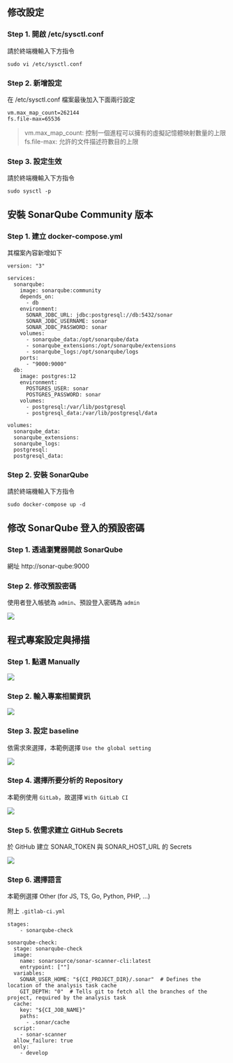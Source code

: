 ## 修改設定

### Step 1. 開啟 /etc/sysctl.conf

請於終端機輸入下方指令

```shell=
sudo vi /etc/sysctl.conf
```

### Step 2. 新增設定

在 /etc/sysctl.conf 檔案最後加入下面兩行設定

```shell=
vm.max_map_count=262144
fs.file-max=65536
```

> vm.max_map_count: 控制一個進程可以擁有的虛擬記憶體映射數量的上限  
> fs.file-max: 允許的文件描述符數目的上限

### Step 3. 設定生效

請於終端機輸入下方指令

```shell=
sudo sysctl -p
```

## 安裝 SonarQube Community 版本

### Step 1. 建立 docker-compose.yml

其檔案內容新增如下

```shell=
version: "3"

services:
  sonarqube:
    image: sonarqube:community
    depends_on:
      - db
    environment:
      SONAR_JDBC_URL: jdbc:postgresql://db:5432/sonar
      SONAR_JDBC_USERNAME: sonar
      SONAR_JDBC_PASSWORD: sonar
    volumes:
      - sonarqube_data:/opt/sonarqube/data
      - sonarqube_extensions:/opt/sonarqube/extensions
      - sonarqube_logs:/opt/sonarqube/logs
    ports:
      - "9000:9000"
  db:
    image: postgres:12
    environment:
      POSTGRES_USER: sonar
      POSTGRES_PASSWORD: sonar
    volumes:
      - postgresql:/var/lib/postgresql
      - postgresql_data:/var/lib/postgresql/data

volumes:
  sonarqube_data:
  sonarqube_extensions:
  sonarqube_logs:
  postgresql:
  postgresql_data:
```

### Step 2. 安裝 SonarQube

請於終端機輸入下方指令

```shell=
sudo docker-compose up -d
```

## 修改 SonarQube 登入的預設密碼

### Step 1. 透過瀏覽器開啟 SonarQube

網址 http://sonar-qube:9000

### Step 2. 修改預設密碼

使用者登入帳號為 `admin`、預設登入密碼為 `admin`

![](https://hackmd.io/_uploads/S1U75JTW6.png)

## 程式專案設定與掃描

### Step 1. 點選 Manually

![](https://hackmd.io/_uploads/Skwd916ZT.png)


### Step 2. 輸入專案相關資訊

![](https://hackmd.io/_uploads/BkAq9kp-6.png)


### Step 3. 設定 baseline

依需求來選擇，本範例選擇 `Use the global setting`

![](https://hackmd.io/_uploads/HJqpc16-6.png)


### Step 4. 選擇所要分析的 Repository

本範例使用 `GitLab`，故選擇 `With GitLab CI`

![](https://hackmd.io/_uploads/r1M1iJ6Za.png)


### Step 5. 依需求建立 GitHub Secrets

於 GitHub 建立 SONAR_TOKEN 與 SONAR_HOST_URL 的 Secrets

![](https://hackmd.io/_uploads/r1t7jJpbT.png)


### Step 6. 選擇語言

本範例選擇 Other (for JS, TS, Go, Python, PHP, ...)

附上 `.gitlab-ci.yml`

```yml=
stages:
    - sonarqube-check

sonarqube-check:
  stage: sonarqube-check
  image: 
    name: sonarsource/sonar-scanner-cli:latest
    entrypoint: [""]
  variables:
    SONAR_USER_HOME: "${CI_PROJECT_DIR}/.sonar"  # Defines the location of the analysis task cache
    GIT_DEPTH: "0"  # Tells git to fetch all the branches of the project, required by the analysis task
  cache:
    key: "${CI_JOB_NAME}"
    paths:
      - .sonar/cache
  script: 
    - sonar-scanner
  allow_failure: true
  only:
    - develop
```